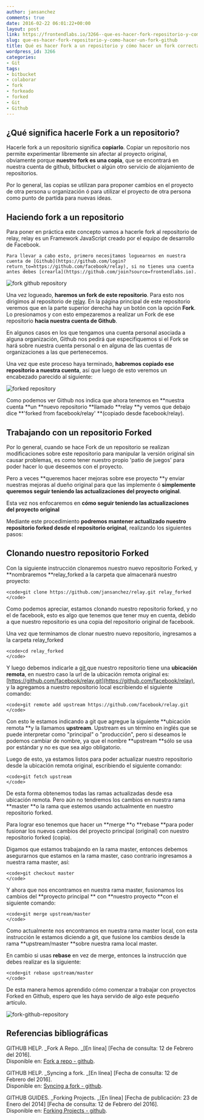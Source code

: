 ```yaml
---
author: jansanchez
comments: true
date: 2016-02-22 06:01:22+00:00
layout: post
link: https://frontendlabs.io/3266--que-es-hacer-fork-repositorio-y-como-hacer-un-fork-github
slug: que-es-hacer-fork-repositorio-y-como-hacer-un-fork-github
title: Qué es hacer Fork a un repositorio y cómo hacer un fork correctamente
wordpress_id: 3266
categories:
- Git
tags:
- bitbucket
- colaborar
- fork
- forkeado
- forked
- Git
- Github
---
```


## ¿Qué significa hacerle Fork a un repositorio?




Hacerle fork a un repositorio significa **copiarlo**. Copiar un repositorio nos permite experimentar libremente sin afectar al proyecto original, obviamente porque **nuestro fork es una copia**, que se encontrará en nuestra cuenta de github, bitbucket o algún otro servicio de alojamiento de repositorios.





Por lo general, las copias se utilizan para proponer cambios en el proyecto de otra persona u organización ó para utilizar el proyecto de otra persona como punto de partida para nuevas ideas.






## Haciendo fork a un repositorio




Para poner en práctica este concepto vamos a hacerle fork al repositorio de relay, relay es un Framework JavaScript creado por el equipo de desarrollo de Facebook.




	Para llevar a cabo esto, primero necesitamos loguearnos en nuestra cuenta de [Github](https://github.com/login?return_to=https://github.com/facebook/relay), si no tienes una cuenta antes debes [crearla](https://github.com/join?source=frontendlabs.io).




![fork github repository](https://frontendlabs.io/wp-content/uploads/2016/02/fork-repository.png)




Una vez logueado, **haremos un fork de este repositorio**. Para esto nos dirigimos al repositorio de [relay](https://github.com/facebook/relay).
En la página principal de este repositorio veremos que en la parte superior derecha hay un botón con la opción **Fork**. Lo presionamos y con esto empezaremos a realizar un Fork de ese repositorio **hacia nuestra cuenta de Github**. 






En algunos casos en los que tengamos una cuenta personal asociada a alguna organización, Github nos pedirá que especifiquemos si el Fork se hará sobre nuestra cuenta personal o en alguna de las cuentas de organizaciones a las que pertenecemos.






Una vez que este proceso haya terminado, **habremos copiado ese repositorio a nuestra cuenta**, así que luego de esto veremos un encabezado parecido al siguiente:




![forked repository](https://frontendlabs.io/wp-content/uploads/2016/02/forked.png)




Como podemos ver Github nos indica que ahora tenemos en **nuestra cuenta **un **nuevo repositorio **llamado **relay **y vemos que debajo dice **'forked from facebook/relay' **(copiado desde facebook/relay).




## Trabajando con un repositorio Forked





Por lo general, cuando se hace Fork de un repositorio se realizan modificaciones sobre este repositorio para manipular la versión original sin causar problemas, es como tener nuestro propio 'patio de juegos' para poder hacer lo que deseemos con el proyecto.






Pero a veces **queremos hacer mejoras sobre ese proyecto **y enviar nuestras mejoras al dueño original para que las implemente ó **simplemente queremos seguir teniendo las actualizaciones del proyecto original**.




Esta vez nos enfocaremos en **cómo seguir teniendo las actualizaciones del proyecto original**




Mediante este procedimiento **podremos mantener actualizado nuestro repositorio forked desde el repositorio original**, realizando los siguientes pasos:




## Clonando nuestro repositorio Forked




Con la siguiente instrucción clonaremos nuestro nuevo repositorio Forked, y **nombraremos **relay_forked a la carpeta que almacenará nuestro proyecto:



    
    <code>git clone https://github.com/jansanchez/relay.git relay_forked
    </code>





Como podemos apreciar, estamos clonando nuestro repositorio forked, y no el de facebook, esto es algo que tenemos que tener muy en cuenta, debido a que nuestro repositorio es una copia del repositorio original de facebook.






Una vez que terminamos de clonar nuestro nuevo repositorio, ingresamos a la carpeta relay_forked



    
    <code>cd relay_forked
    </code>




Y luego debemos indicarle a [git ](https://frontendlabs.io/?s=git)que nuestro repositorio tiene una **ubicación remota**, en nuestro caso la url de la ubicación remota original es: [https://github.com/facebook/relay.git](https://github.com/facebook/relay), y la agregamos a nuestro repositorio local escribiendo el siguiente comando:



    
    <code>git remote add upstream https://github.com/facebook/relay.git
    </code>




Con esto le estamos indicando a git que agregue la siguiente **ubicación remota **y la llamamos  **upstream**. Upstream es un término en inglés que se puede interpretar como "principal" o "producción", pero si deseamos le podemos cambiar de nombre, ya que el nombre **upstream **sólo se usa por estándar y no es que sea algo obligatorio.





Luego de esto, ya estamos listos para poder actualizar nuestro repositorio desde la ubicación remota original, escribiendo el siguiente comando:





    
    <code>git fetch upstream
    </code>




De esta forma obtenemos todas las ramas actualizadas desde esa ubicación remota. Pero aún no tendremos los cambios en nuestra rama **master **o la rama que estemos usando actualmente en nuestro repositorio forked. 




Para lograr eso tenemos que hacer un **merge **o **rebase **para poder fusionar los nuevos cambios del proyecto principal (original) con nuestro repositorio forked (copia). 





Digamos que estamos trabajando en la rama master, entonces debemos asegurarnos que estamos en la rama master, caso contrario ingresamos a nuestra rama master, así:





    
    <code>git checkout master
    </code>




Y ahora que nos encontramos en nuestra rama master, fusionamos los cambios del **proyecto principal  ** con **nuestro proyecto **con el siguiente comando: 



    
    <code>git merge upstream/master
    </code>




Como actualmente nos encontramos en nuestra rama master local, con esta instrucción le estamos diciendo a git, que fusione los cambios desde la rama **upstream/master **sobre nuestra rama local master.




En cambio si usas **rebase** en vez de merge, entonces la instrucción que debes realizar es la siguiente:



    
    <code>git rebase upstream/master
    </code>





De esta manera hemos aprendido cómo comenzar a trabajar con proyectos Forked en Github, espero que les haya servido de algo este pequeño artículo.






![fork-github-repository](https://frontendlabs.io/wp-content/uploads/2016/02/fork-github-repository.png)




## Referencias bibliográficas




GITHUB HELP. _Fork A Repo. _[En línea] [Fecha de consulta: 12 de Febrero del 2016].   
Disponible en: [Fork a repo - github](https://help.github.com/articles/fork-a-repo/).




GITHUB HELP. _Syncing a fork. _[En línea] [Fecha de consulta: 12 de Febrero del 2016].   
Disponible en: [Syncing a fork - github](https://help.github.com/articles/syncing-a-fork/).




GITHUB GUIDES. _Forking Projects. _[En línea] [Fecha de publicación: 23 de Enero del 2014] [Fecha de consulta: 12 de Febrero del 2016].   
Disponible en: [Forking Projects - github](https://guides.github.com/activities/forking/).



